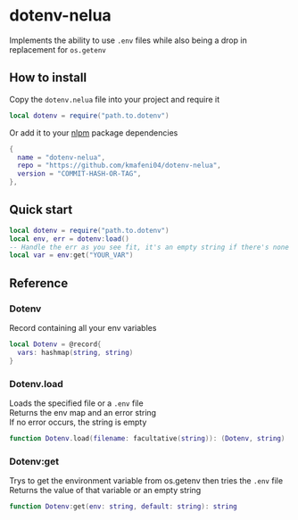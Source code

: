 # dotenv-nelua

Implements the ability to use `.env` files while also being a drop in replacement for `os.getenv`

## How to install

Copy the `dotenv.nelua` file into your project and require it

```lua
local dotenv = require("path.to.dotenv")
```

Or add it to your [nlpm](https://github.com/kmafeni04/nlpm) package dependencies

```lua
{
  name = "dotenv-nelua",
  repo = "https://github.com/kmafeni04/dotenv-nelua",
  version = "COMMIT-HASH-OR-TAG",
},
```

## Quick start

```lua
local dotenv = require("path.to.dotenv")
local env, err = dotenv:load()
-- Handle the err as you see fit, it's an empty string if there's none
local var = env:get("YOUR_VAR")
```

## Reference

### Dotenv

Record containing all your env variables

```lua
local Dotenv = @record{
  vars: hashmap(string, string)
}
```

### Dotenv.load

Loads the specified file or a `.env` file\
Returns the env map and an error string\
If no error occurs, the string is empty

```lua
function Dotenv.load(filename: facultative(string)): (Dotenv, string)
```

### Dotenv:get

Trys to get the environment variable from os.getenv then tries the `.env` file\
Returns the value of that variable or an empty string

```lua
function Dotenv:get(env: string, default: string): string
```

